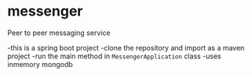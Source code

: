 # messenger
Peer to peer messaging service

-this is a spring boot project
-clone the repository and import as a maven project
-run the main method in `MessengerApplication` class
-uses inmemory mongodb
